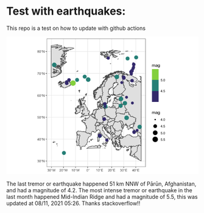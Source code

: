 <!-- README.md is generated from README.Rmd. Please edit that file -->

Test with earthquakes:
======================

This repo is a test on how to update with github actions

![](man/figures/README-unnamed-chunk-2-1.png)

The last tremor or earthquake happened 51 km NNW of Pārūn, Afghanistan,
and had a magnitude of 4.2. The most intense tremor or earthquake in the
last month happened Mid-Indian Ridge and had a magnitude of 5.5, this
was updated at 08/11, 2021 05:26. Thanks stackoverflow!!

